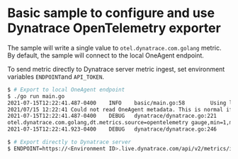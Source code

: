 # Basic sample to configure and use Dynatrace OpenTelemetry exporter

The sample will write a single value to `otel.dynatrace.com.golang` metric. By default, the sample
will connect to the local OneAgent endpoint.

To send metric directly to Dynatrace server metric ingest, set environment variables `ENDPOINT`and `API_TOKEN`.

```bash
$ # Export to local OneAgent endpoint
$ ./go run main.go
2021-07-15T12:22:41.487-0400    INFO    basic/main.go:58        Using local OneAgent API
2021/07/15 12:22:41 Could not read OneAgent metadata. This is normal if no OneAgent is installed, or if you are running this on Linux.
2021-07-15T12:22:41.487-0400    DEBUG   dynatrace/dynatrace.go:221      Sending lines to Dynatrace
otel.dynatrace.com.golang,dt.metrics.source=opentelemetry gauge,min=1,max=1,sum=1,count=1
2021-07-15T12:22:41.923-0400    DEBUG   dynatrace/dynatrace.go:246      Exported 1 lines to Dynatrace

$ # Export directly to Dynatrace server
$ ENDPOINT=https://<Environment ID>.live.dynatrace.com/api/v2/metrics/ingest API_TOKEN=<API Token> go run main.go
```
